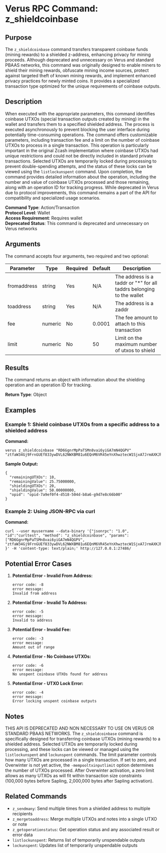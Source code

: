 # Verus RPC Command: z_shieldcoinbase

## Purpose
The `z_shieldcoinbase` command transfers transparent coinbase funds (mining rewards) to a shielded z-address, enhancing privacy for mining proceeds. Although deprecated and unnecessary on Verus and standard PBAAS networks, this command was originally designed to enable miners to shield their mining rewards, obfuscate mining income sources, protect against targeted theft of known mining rewards, and implement enhanced privacy practices for newly minted coins. It provides a specialized transaction type optimized for the unique requirements of coinbase outputs.

## Description
When executed with the appropriate parameters, this command identifies coinbase UTXOs (special transaction outputs created by mining) in the wallet and transfers them to a specified shielded address. The process is executed asynchronously to prevent blocking the user interface during potentially time-consuming operations. The command offers customizable parameters, including transaction fee and a limit on the number of coinbase UTXOs to process in a single transaction. This operation is particularly important in the original Zcash implementation where coinbase UTXOs had unique restrictions and could not be directly included in standard private transactions. Selected UTXOs are temporarily locked during processing to prevent double-spending attempts, and the status of these locks can be viewed using the `listlockunspent` command. Upon completion, the command provides detailed information about the operation, including the number and value of coinbase UTXOs processed and those remaining, along with an operation ID for tracking progress. While deprecated in Verus due to protocol improvements, this command remains a part of the API for compatibility and specialized usage scenarios.

**Command Type**: Action/Transaction  
**Protocol Level**: Wallet  
**Access Requirement**: Requires wallet  
**Deprecated Status**: This command is deprecated and unnecessary on Verus networks

## Arguments
The command accepts four arguments, two required and two optional:

| Parameter | Type | Required | Default | Description |
|-----------|------|----------|---------|-------------|
| fromaddress | string | Yes | N/A | The address is a taddr or "*" for all taddrs belonging to the wallet |
| toaddress | string | Yes | N/A | The address is a zaddr |
| fee | numeric | No | 0.0001 | The fee amount to attach to this transaction |
| limit | numeric | No | 50 | Limit on the maximum number of utxos to shield |

## Results
The command returns an object with information about the shielding operation and an operation ID for tracking.

**Return Type**: Object

## Examples

### Example 1: Shield coinbase UTXOs from a specific address to a shielded address

**Command:**
```
verus z_shieldcoinbase "RD6GgnrMpPaTSMn8vai6yiGA7mN4QGPV" "ztfaW34Gj9FrnGUEf833ywDVL62NWXBM81u6EQnM6VR45eYnXhwztecW1SjxA7JrmAXKJhxhj3vDNEpVCQoSvVoSpmbhtjf"
```

**Sample Output:**
```
{
  "remainingUTXOs": 10,
  "remainingValue": 25.75000000,
  "shieldingUTXOs": 20,
  "shieldingValue": 50.00000000,
  "opid": "opid-7a9ef0f4-d518-504d-b8a6-g9d7e8c66b00"
}
```

### Example 2: Using JSON-RPC via curl

**Command:**
```
curl --user myusername --data-binary '{"jsonrpc": "1.0", "id":"curltest", "method": "z_shieldcoinbase", "params": ["RD6GgnrMpPaTSMn8vai6yiGA7mN4QGPV", "ztfaW34Gj9FrnGUEf833ywDVL62NWXBM81u6EQnM6VR45eYnXhwztecW1SjxA7JrmAXKJhxhj3vDNEpVCQoSvVoSpmbhtjf"] }' -H 'content-type: text/plain;' http://127.0.0.1:27486/
```

## Potential Error Cases

1. **Potential Error - Invalid From Address:**
   ```
   error code: -8
   error message:
   Invalid from address
   ```

2. **Potential Error - Invalid To Address:**
   ```
   error code: -5
   error message:
   Invalid to address
   ```

3. **Potential Error - Invalid Fee:**
   ```
   error code: -3
   error message:
   Amount out of range
   ```

4. **Potential Error - No Coinbase UTXOs:**
   ```
   error code: -6
   error message:
   No unspent coinbase UTXOs found for address
   ```

5. **Potential Error - UTXO Lock Error:**
   ```
   error code: -4
   error message:
   Error locking unspent coinbase outputs
   ```

## Notes
THIS API IS DEPRECATED AND NON NECESSARY TO USE ON VERUS OR STANDARD PBAAS NETWORKS. The `z_shieldcoinbase` command is specifically designed for transferring coinbase UTXOs (mining rewards) to a shielded address. Selected UTXOs are temporarily locked during processing, and these locks can be viewed or managed using the `listlockunspent` and `lockunspent` commands. The limit parameter controls how many UTXOs are processed in a single transaction. If set to zero, and Overwinter is not yet active, the `-mempooltxinputlimit` option determines the number of UTXOs processed. After Overwinter activation, a zero limit allows as many UTXOs as will fit within transaction size constraints (100,000 bytes before Sapling, 2,000,000 bytes after Sapling activation).

## Related Commands
- `z_sendmany`: Send multiple times from a shielded address to multiple recipients
- `z_mergetoaddress`: Merge multiple UTXOs and notes into a single UTXO or note
- `z_getoperationstatus`: Get operation status and any associated result or error data
- `listlockunspent`: Returns list of temporarily unspendable outputs
- `lockunspent`: Updates list of temporarily unspendable outputs